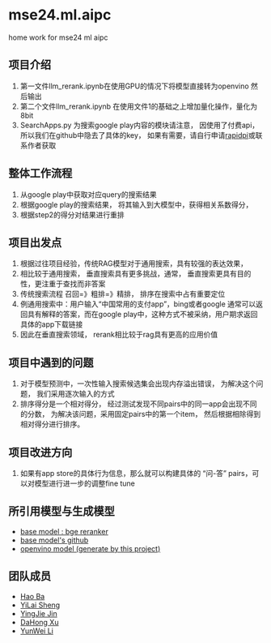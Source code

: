 # mse24.ml.aipc
home work for mse24 ml aipc

## 项目介绍

1. 第一文件llm_rerank.ipynb在使用GPU的情况下将模型直接转为openvino 然后输出
2. 第二个文件llm_rerank.ipynb 在使用文件1的基础之上增加量化操作，量化为8bit
3. SearchApps.py 为搜索google play内容的模块请注意， 因使用了付费api，所以我们在github中隐去了具体的key， 如果有需要，请自行申请[rapidpi](https://rapidapi.com/)或联系作者获取

## 整体工作流程

1. 从google play中获取对应query的搜索结果
2. 根据google play的搜索结果， 将其输入到大模型中，获得相关系数得分， 
3. 根据step2的得分对结果进行重排

## 项目出发点

1. 根据过往项目经验，传统RAG模型对于通用搜索，具有较强的表达效果，
2. 相比较于通用搜索， 垂直搜索具有更多挑战，通常， 垂直搜索更具有目的性，更注重于查找而非答案
3. 传统搜索流程 召回=》粗排=》精排， 排序在搜索中占有重要定位
4. 例通用搜索中：用户输入“中国常用的支付app”，bing或者google 通常可以返回具有解释的答案，而在google play中，这种方式不被采纳，用户期求返回具体的app下载链接
5. 因此在垂直搜索领域， rerank相比较于rag具有更高的应用价值

## 项目中遇到的问题

1. 对于模型预测中，一次性输入搜索候选集会出现内存溢出错误， 为解决这个问题， 我们采用逐次输入的方式
2. 排序得分是一个相对得分， 经过测试发现不同pairs中的同一app会出现不同的分数， 为解决该问题，采用固定pairs中的第一个item， 然后根据相除得到相对得分进行排序。

## 项目改进方向
1. 如果有app store的具体行为信息，那么就可以构建具体的 “问-答” pairs，可以对模型进行进一步的调整fine tune

## 所引用模型与生成模型
+ [base model : bge reranker](https://huggingface.co/BAAI/bge-reranker-v2-m3)
+ [base model's github](https://github.com/FlagOpen/FlagEmbedding)
+ [openvino model (generate by this project)](https://huggingface.co/NumberEight/bge-reranker-v2-m3-openvino)
## 团队成员

+ [Hao Ba](674248666@qq.com)
+ [YiLai Sheng]()
+ [YingJie Jin]()
+ [DaHong Xu]()
+ [YunWei Li]()


